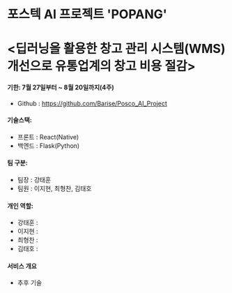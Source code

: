 # 포스텍 AI 프로젝트 'POPANG'
# <딥러닝을 활용한 창고 관리 시스템(WMS) 개선으로 유통업계의 창고 비용 절감>

#### 기한: 7월 27일부터 ~ 8월 20일까지(4주)

- Github : https://github.com/Barise/Posco_AI_Project

#### 기술스택:

- 프론트 : React(Native)
- 백엔드 : Flask(Python)

#### 팀 구분:

- 팀장 : 강태훈
- 팀원 : 이지현, 최형찬, 김태호

#### 개인 역할:

- 강태훈 :
- 이지현 :
- 최형찬 :
- 김태호 : 

#### 서비스 개요

- 추후 기술

